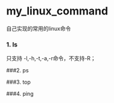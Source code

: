 # my_linux_command
自己实现的常用的linux命令

### 1. ls
只支持 -l,-h,-t,-a,-r命令，不支持-R；

###2. ps

###3. top

###4. ping
